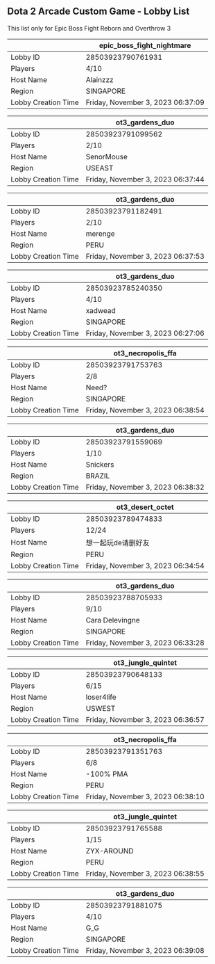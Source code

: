 ## Dota 2 Arcade Custom Game - Lobby List

This list only for Epic Boss Fight Reborn and Overthrow 3

|  | epic_boss_fight_nightmare |
| ------ | ------ |
| Lobby ID | 28503923790761931 |
| Players | 4/10 |
| Host Name | Alainzzz |
| Region | SINGAPORE |
| Lobby Creation Time | Friday, November 3, 2023 06:37:09 |


|  | ot3_gardens_duo |
| ------ | ------ |
| Lobby ID | 28503923791099562 |
| Players | 2/10 |
| Host Name | SenorMouse |
| Region | USEAST |
| Lobby Creation Time | Friday, November 3, 2023 06:37:44 |


|  | ot3_gardens_duo |
| ------ | ------ |
| Lobby ID | 28503923791182491 |
| Players | 2/10 |
| Host Name | merenge |
| Region | PERU |
| Lobby Creation Time | Friday, November 3, 2023 06:37:53 |


|  | ot3_gardens_duo |
| ------ | ------ |
| Lobby ID | 28503923785240350 |
| Players | 4/10 |
| Host Name | xadwead |
| Region | SINGAPORE |
| Lobby Creation Time | Friday, November 3, 2023 06:27:06 |


|  | ot3_necropolis_ffa |
| ------ | ------ |
| Lobby ID | 28503923791753763 |
| Players | 2/8 |
| Host Name | Need? |
| Region | SINGAPORE |
| Lobby Creation Time | Friday, November 3, 2023 06:38:54 |


|  | ot3_gardens_duo |
| ------ | ------ |
| Lobby ID | 28503923791559069 |
| Players | 1/10 |
| Host Name | Snickers |
| Region | BRAZIL |
| Lobby Creation Time | Friday, November 3, 2023 06:38:32 |


|  | ot3_desert_octet |
| ------ | ------ |
| Lobby ID | 28503923789474833 |
| Players | 12/24 |
| Host Name | 想一起玩de请删好友 |
| Region | PERU |
| Lobby Creation Time | Friday, November 3, 2023 06:34:54 |


|  | ot3_gardens_duo |
| ------ | ------ |
| Lobby ID | 28503923788705933 |
| Players | 9/10 |
| Host Name | Cara Delevingne |
| Region | SINGAPORE |
| Lobby Creation Time | Friday, November 3, 2023 06:33:28 |


|  | ot3_jungle_quintet |
| ------ | ------ |
| Lobby ID | 28503923790648133 |
| Players | 6/15 |
| Host Name | loser4life |
| Region | USWEST |
| Lobby Creation Time | Friday, November 3, 2023 06:36:57 |


|  | ot3_necropolis_ffa |
| ------ | ------ |
| Lobby ID | 28503923791351763 |
| Players | 6/8 |
| Host Name | -100% PMA |
| Region | PERU |
| Lobby Creation Time | Friday, November 3, 2023 06:38:10 |


|  | ot3_jungle_quintet |
| ------ | ------ |
| Lobby ID | 28503923791765588 |
| Players | 1/15 |
| Host Name | ZYX-AROUND |
| Region | PERU |
| Lobby Creation Time | Friday, November 3, 2023 06:38:55 |


|  | ot3_gardens_duo |
| ------ | ------ |
| Lobby ID | 28503923791881075 |
| Players | 4/10 |
| Host Name | G_G |
| Region | SINGAPORE |
| Lobby Creation Time | Friday, November 3, 2023 06:39:08 |


